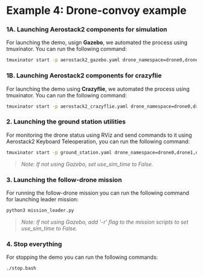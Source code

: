 # Example 4: Drone-convoy example

### 1A. Launching Aerostack2 components for simulation

For launching the demo, usign **Gazebo**, we automated the process using tmuxinator. You can run the following command:

```bash
tmuxinator start -p aerostack2_gazebo.yaml drone_namespace=drone0,drone1,drone2
```

### 1B. Launching Aerostack2 components for crazyflie

For launching the demo using **Crazyflie**, we automated the process using tmuxinator. You can run the following command:

```bash
tmuxinator start -p aerostack2_crazyflie.yaml drone_namespace=drone0,drone1,drone2
```

### 2. Launching the ground station utilities

For monitoring the drone status using RViz and send commands to it using Aerostack2 Keyboard Teleoperation, you can run the following command:

```bash
tmuxinator start -p ground_station.yaml drone_namespace=drone0,drone1,drone2 use_sim_time=true
```

> *Note: If not using Gazebo, set use_sim_time to False.*

### 3. Launching the follow-drone mission

For running the follow-drone mission you can run the following command for launching leader mission:
```bash
python3 mission_leader.py
```

> *Note: If not using Gazebo, add '-r' flag to the mission scripts to set use_sim_time to False.*

### 4. Stop everything

For stopping the demo you can run the following commands:

```bash
./stop.bash
```
